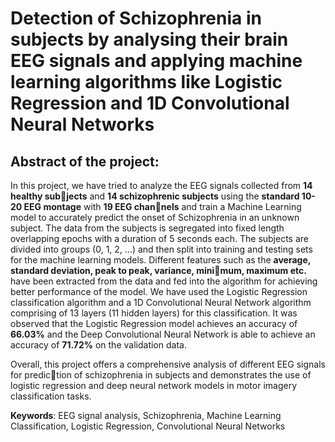 # Detection of Schizophrenia in subjects by analysing their brain EEG signals and applying machine learning algorithms like Logistic Regression and 1D Convolutional Neural Networks

## Abstract of the project:

In this project, we have tried to analyze the EEG signals collected from **14 healthy subjects** and **14 schizophrenic subjects** using the **standard 10-20 EEG montage** with **19 EEG channels** and train a Machine Learning model to accurately predict the onset of Schizophrenia in an unknown subject.
The data from the subjects is segregated into fixed length overlapping epochs with a duration of 5 seconds each. The subjects are divided into groups (0, 1, 2, ...) and then split into training and testing sets for the machine learning models.
Different features such as the **average, standard deviation, peak to peak, variance, minimum, maximum etc.** have been extracted from the data and fed into the algorithm for achieving better performance of the model.
We have used the Logistic Regression classification algorithm and a 1D Convolutional Neural Network algorithm comprising of 13 layers (11 hidden layers) for this classification. It was observed that the Logistic Regression model achieves an accuracy of **66.03%** and the Deep Convolutional Neural Network is able to achieve an accuracy of **71.72%** on the validation data.

Overall, this project offers a comprehensive analysis of different EEG signals for prediction of schizophrenia in subjects and demonstrates the use of logistic regression and deep neural
network models in motor imagery classification tasks.

**Keywords**: EEG signal analysis, Schizophrenia, Machine Learning Classification, Logistic
Regression, Convolutional Neural Networks
